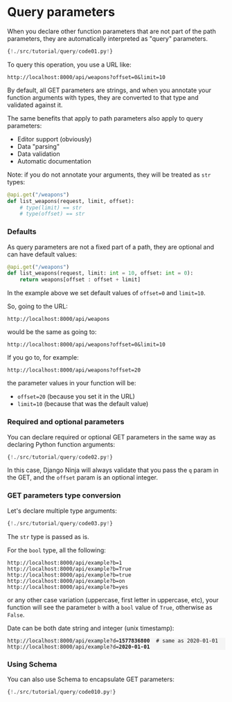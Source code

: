 # Query parameters

When you declare other function parameters that are not part of the path parameters, they are automatically interpreted as "query" parameters.

```Python hl_lines="5"
{!./src/tutorial/query/code01.py!}
```

To query this operation, you use a URL like:

```
http://localhost:8000/api/weapons?offset=0&limit=10
```
By default, all GET parameters are strings, and when you annotate your function arguments with types, they are converted to that type and validated against it.

The same benefits that apply to path parameters also apply to query parameters:

- Editor support (obviously)
- Data "parsing"
- Data validation
- Automatic documentation


Note: if you do not annotate your arguments, they will be treated as `str` types:

```Python hl_lines="2"
@api.get("/weapons")
def list_weapons(request, limit, offset):
    # type(limit) == str
    # type(offset) == str
```

### Defaults

As query parameters are not a fixed part of a path, they are optional and can have default values:

```Python hl_lines="2"
@api.get("/weapons")
def list_weapons(request, limit: int = 10, offset: int = 0):
    return weapons[offset : offset + limit]
```

In the example above we set default values of `offset=0` and `limit=10`.

So, going to the URL:
```
http://localhost:8000/api/weapons
```
would be the same as going to:
```
http://localhost:8000/api/weapons?offset=0&limit=10
```
If you go to, for example:
```
http://localhost:8000/api/weapons?offset=20
```

the parameter values in your function will be:

 - `offset=20`  (because you set it in the URL)
 - `limit=10`  (because that was the default value)


### Required and optional parameters

You can declare required or optional GET parameters in the same way as declaring Python function arguments:

```Python hl_lines="5"
{!./src/tutorial/query/code02.py!}
```

In this case, Django Ninja will always validate that you pass the `q` param in the GET, and the `offset` param is an optional integer.

### GET parameters type conversion

Let's declare multiple type arguments:
```Python hl_lines="5"
{!./src/tutorial/query/code03.py!}
```
The `str` type is passed as is.

For the `bool` type, all the following:
```
http://localhost:8000/api/example?b=1
http://localhost:8000/api/example?b=True
http://localhost:8000/api/example?b=true
http://localhost:8000/api/example?b=on
http://localhost:8000/api/example?b=yes
```
or any other case variation (uppercase, first letter in uppercase, etc), your function will see the parameter `b` with a `bool` value of `True`, otherwise as `False`.

Date can be both date string and integer (unix timestamp):

<pre style="font-size: .85em; background-color:rgb(245, 245, 245);">
http://localhost:8000/api/example?d=<strong>1577836800</strong>  # same as 2020-01-01
http://localhost:8000/api/example?d=<strong>2020-01-01</strong>
</pre>


### Using Schema

You can also use Schema to encapsulate GET parameters:

```Python hl_lines="1 2  5 6 7 8"
{!./src/tutorial/query/code010.py!}
```
